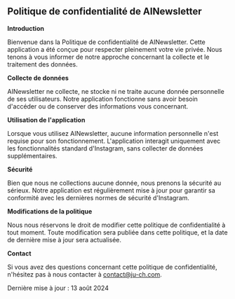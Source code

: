 ## Politique de confidentialité de AINewsletter

**Introduction**

Bienvenue dans la Politique de confidentialité de AINewsletter. Cette application a été conçue pour respecter pleinement votre vie privée. Nous tenons à vous informer de notre approche concernant la collecte et le traitement des données.

**Collecte de données**

AINewsletter ne collecte, ne stocke ni ne traite aucune donnée personnelle de ses utilisateurs. Notre application fonctionne sans avoir besoin d'accéder ou de conserver des informations vous concernant.

**Utilisation de l'application**

Lorsque vous utilisez AINewsletter, aucune information personnelle n'est requise pour son fonctionnement. L'application interagit uniquement avec les fonctionnalités standard d'Instagram, sans collecter de données supplémentaires.

**Sécurité**

Bien que nous ne collections aucune donnée, nous prenons la sécurité au sérieux. Notre application est régulièrement mise à jour pour garantir sa conformité avec les dernières normes de sécurité d'Instagram.

**Modifications de la politique**

Nous nous réservons le droit de modifier cette politique de confidentialité à tout moment. Toute modification sera publiée dans cette politique, et la date de dernière mise à jour sera actualisée.

**Contact**

Si vous avez des questions concernant cette politique de confidentialité, n'hésitez pas à nous contacter à contact@ju-ch.com.

Dernière mise à jour : 13 août 2024
